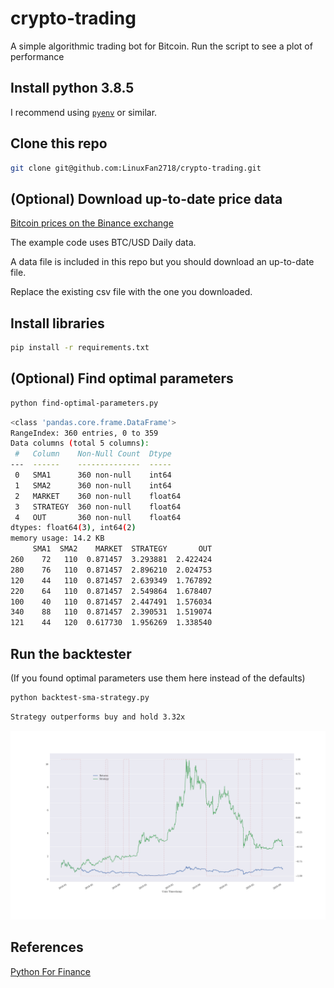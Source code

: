 # crypto-trading
A simple algorithmic trading bot for Bitcoin. Run the script to see a plot of performance

## Install python 3.8.5

I recommend using [`pyenv`](https://github.com/pyenv/pyenv) or similar.

## Clone this repo

```bash
git clone git@github.com:LinuxFan2718/crypto-trading.git
```

## (Optional) Download up-to-date price data

[Bitcoin prices on the Binance exchange](https://www.cryptodatadownload.com/data/binance/)

The example code uses BTC/USD Daily data.

A data file is included in this repo but you should download an up-to-date file.

Replace the existing csv file with the one you downloaded.

## Install libraries

```bash
pip install -r requirements.txt
```

## (Optional) Find optimal parameters

```bash
python find-optimal-parameters.py
```

```bash
<class 'pandas.core.frame.DataFrame'>
RangeIndex: 360 entries, 0 to 359
Data columns (total 5 columns):
 #   Column    Non-Null Count  Dtype  
---  ------    --------------  -----  
 0   SMA1      360 non-null    int64  
 1   SMA2      360 non-null    int64  
 2   MARKET    360 non-null    float64
 3   STRATEGY  360 non-null    float64
 4   OUT       360 non-null    float64
dtypes: float64(3), int64(2)
memory usage: 14.2 KB
     SMA1  SMA2    MARKET  STRATEGY       OUT
260    72   110  0.871457  3.293881  2.422424
280    76   110  0.871457  2.896210  2.024753
120    44   110  0.871457  2.639349  1.767892
220    64   110  0.871457  2.549864  1.678407
100    40   110  0.871457  2.447491  1.576034
340    88   110  0.871457  2.390531  1.519074
121    44   120  0.617730  1.956269  1.338540
```

## Run the backtester

(If you found optimal parameters use them here instead of the defaults)

```bash
python backtest-sma-strategy.py
```

```bash
Strategy outperforms buy and hold 3.32x
```

![Plot of results vs strategy](backtest_results.png)

## References

[Python For Finance](https://www.amazon.com/Python-Finance-Mastering-Data-Driven-ebook/dp/B07L8NMW2P/)

